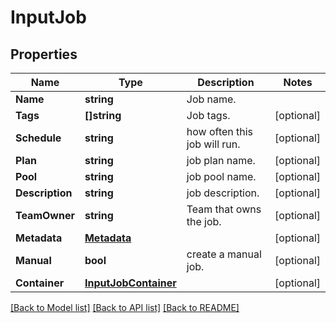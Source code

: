 # InputJob

## Properties
Name | Type | Description | Notes
------------ | ------------- | ------------- | -------------
**Name** | **string** | Job name. | 
**Tags** | **[]string** | Job tags. | [optional] 
**Schedule** | **string** | how often this job will run. | [optional] 
**Plan** | **string** | job plan name. | [optional] 
**Pool** | **string** | job pool name. | [optional] 
**Description** | **string** | job description. | [optional] 
**TeamOwner** | **string** | Team that owns the job. | [optional] 
**Metadata** | [**Metadata**](Metadata.md) |  | [optional] 
**Manual** | **bool** | create a manual job. | [optional] 
**Container** | [**InputJobContainer**](InputJob_container.md) |  | [optional] 

[[Back to Model list]](../README.md#documentation-for-models) [[Back to API list]](../README.md#documentation-for-api-endpoints) [[Back to README]](../README.md)


